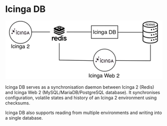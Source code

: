 # Icinga DB

![Icinga DB Context](images/about/icinga-db-in-icinga-context.png)

Icinga DB serves as a synchronisation daemon between Icinga 2 (Redis) and Icinga Web 2 (MySQL/MariaDB/PostgreSQL database).
It synchronises configuration, volatile states and history of an Icinga 2 environment using checksums.

Icinga DB also supports reading from multiple environments and writing into a single database.
